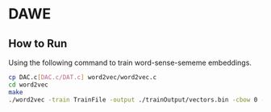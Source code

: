 # DAWE
## How to Run

Using the following command to train word-sense-sememe embeddings.

```sh
cp DAC.c[DAC.c/DAT.c] word2vec/word2vec.c
cd word2vec
make
./word2vec -train TrainFile -output ./trainOutput/vectors.bin -cbow 0 -size 200 -window 8 -negative 25 -hs 0 -sample 1e-4 -threads 30 -binary 1 -iter 1 -read-vocab ./datasets/VocabFile -read-meaning ./datasets/SememeFile -read-sense ./datasets/Word_Sense_Sememe_File -min-count 1 -alpha 0.025
```
